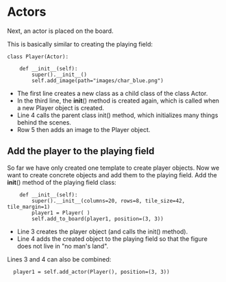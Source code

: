 Actors
======

Next, an actor is placed on the board.

This is basically similar to creating the playing field:


```
class Player(Actor):

    def __init__(self):
        super().__init__()
        self.add_image(path="images/char_blue.png")
```

 * The first line creates a new class as a child class of the class Actor.
  * In the third line, the __init__() method is created again, which is called when a new Player object is created.
  * Line 4 calls the parent class init() method, which initializes many things behind the scenes.
  * Row 5 then adds an image to the Player object.

Add the player to the playing field
-------------------------------------

  So far we have only created one template to create player objects.
  Now we want to create concrete objects and add them to the playing field.
    Add the __init__() method of the playing field class:

```
    def __init__(self):
        super().__init__(columns=20, rows=8, tile_size=42, tile_margin=1)
        player1 = Player( )
        self.add_to_board(player1, position=(3, 3))
```

  * Line 3 creates the player object (and calls the init() method).
  * Line 4 adds the created object to the playing field so that the figure does not live in "no man's land".


Lines 3 and 4 can also be combined:

```
  player1 = self.add_actor(Player(), position=(3, 3))
```